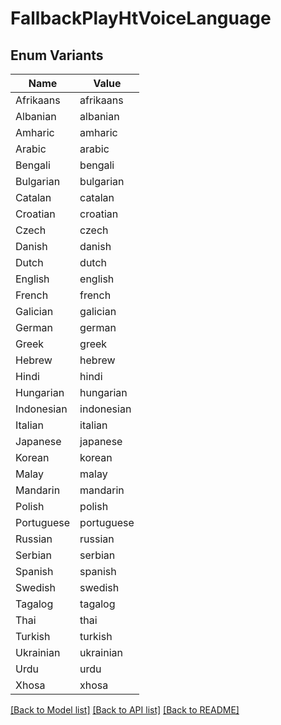 # FallbackPlayHtVoiceLanguage

## Enum Variants

| Name | Value |
|---- | -----|
| Afrikaans | afrikaans |
| Albanian | albanian |
| Amharic | amharic |
| Arabic | arabic |
| Bengali | bengali |
| Bulgarian | bulgarian |
| Catalan | catalan |
| Croatian | croatian |
| Czech | czech |
| Danish | danish |
| Dutch | dutch |
| English | english |
| French | french |
| Galician | galician |
| German | german |
| Greek | greek |
| Hebrew | hebrew |
| Hindi | hindi |
| Hungarian | hungarian |
| Indonesian | indonesian |
| Italian | italian |
| Japanese | japanese |
| Korean | korean |
| Malay | malay |
| Mandarin | mandarin |
| Polish | polish |
| Portuguese | portuguese |
| Russian | russian |
| Serbian | serbian |
| Spanish | spanish |
| Swedish | swedish |
| Tagalog | tagalog |
| Thai | thai |
| Turkish | turkish |
| Ukrainian | ukrainian |
| Urdu | urdu |
| Xhosa | xhosa |


[[Back to Model list]](../README.md#documentation-for-models) [[Back to API list]](../README.md#documentation-for-api-endpoints) [[Back to README]](../README.md)


